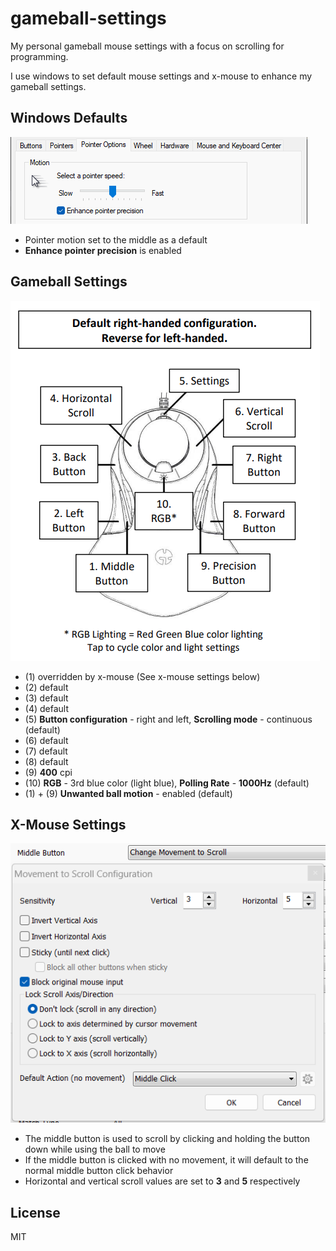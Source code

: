 # gameball-settings

My personal gameball mouse settings with a focus on scrolling for programming.

I use windows to set default mouse settings and x-mouse to enhance my gameball settings.

## Windows Defaults

![motion](img/default-motion.png)

- Pointer motion set to the middle as a default
- **Enhance pointer precision** is enabled

## Gameball Settings

![gameball settings](img/gameball-settings.png)

- (1) overridden by x-mouse (See x-mouse settings below)
- (2) default
- (3) default
- (4) default
- (5) **Button configuration** - right and left, **Scrolling mode** - continuous (default)
- (6) default
- (7) default
- (8) default
- (9) **400** cpi
- (10) **RGB** - 3rd blue color (light blue), **Polling Rate** - **1000Hz** (default)
- (1) + (9) **Unwanted ball motion** - enabled (default)

## X-Mouse Settings

![gameball settings](img/x-mouse-settings.png)

- The middle button is used to scroll by clicking and holding the button down while using the ball to move
- If the middle button is clicked with no movement, it will default to the normal middle button click behavior
- Horizontal and vertical scroll values are set to **3** and **5** respectively

## License

MIT

